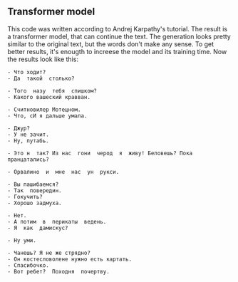 ## Transformer model
This code was written according to Andrej Karpathy's tutorial. The result is a transformer model, that can continue the text. 
The generation looks pretty similar to the original text, but the words don't make any sense. To get better results, it's enougth to increese the model and its training time. 
Now the results look like this:
```
- Что ходит?
- Да  такой  столько?

- Того  назу  тебя  спишком?
- Какого вашеский кравван.

- Считновилер Мотецном.
- Что, сИ я дальше умала.

- Джур?
- У не зачит.
- Ну, путабь.

- Это н  так? Из нас  гони  черод  я  живу! Беловешь? Пока пранцатались?

- Орвалино  и  мне  нас  ун  рукси.

- Вы пашибаемся?
- Так  повередин.
- Гокучить?
- Хорошо задмуха.

- Нет.
- А потим  в  перикаты  ведень.
- Я  как  дамискус?

- Ну уми.

- Чанешь? Я не же стрядно?
- Он костесловолене нужно есть картать.
- Спасибочко.
- Вот ребет?  Походня  почертву.
```
